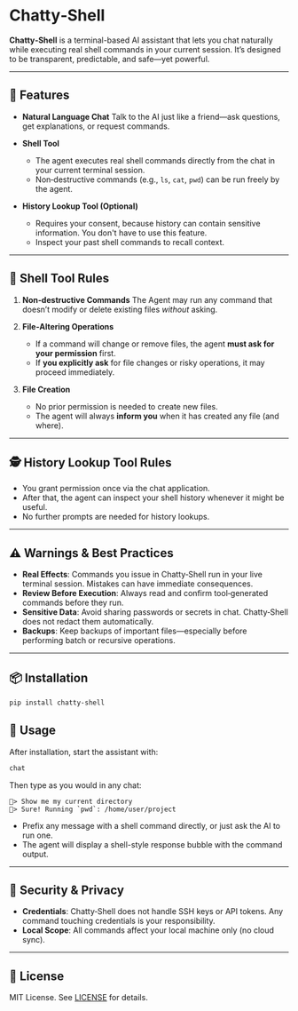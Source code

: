 # Chatty‑Shell

**Chatty‑Shell** is a terminal-based AI assistant that lets you chat naturally while executing real shell commands in your current session. It’s designed to be transparent, predictable, and safe—yet powerful.

---

## 🚀 Features

* **Natural Language Chat**
  Talk to the AI just like a friend—ask questions, get explanations, or request commands.

* **Shell Tool**

  * The agent executes real shell commands directly from the chat in your current terminal session.
  * Non‑destructive commands (e.g., `ls`, `cat`, `pwd`) can be run freely by the agent.

* **History Lookup Tool (Optional)**

  * Requires your consent, because history can contain sensitive information. You don't have to use this feature.
  * Inspect your past shell commands to recall context.

---

## 🔧 Shell Tool Rules

1. **Non‑destructive Commands**
   The Agent may run any command that doesn’t modify or delete existing files _without_ asking.

2. **File‑Altering Operations**

   * If a command will change or remove files, the agent **must ask for your permission** first.
   * If **you explicitly ask** for file changes or risky operations, it may proceed immediately.

3. **File Creation**

   * No prior permission is needed to create new files.
   * The agent will always **inform you** when it has created any file (and where).

---

## 🕵 History Lookup Tool Rules

* You grant permission once via the chat application.
* After that, the agent can inspect your shell history whenever it might be useful.
* No further prompts are needed for history lookups.

---

## ⚠️ Warnings & Best Practices

* **Real Effects**: Commands you issue in Chatty‑Shell run in your live terminal session. Mistakes can have immediate consequences.
* **Review Before Execution**: Always read and confirm tool‑generated commands before they run.
* **Sensitive Data**: Avoid sharing passwords or secrets in chat. Chatty‑Shell does not redact them automatically.
* **Backups**: Keep backups of important files—especially before performing batch or recursive operations.

---

## 📦 Installation

```bash
pip install chatty-shell
```

## 💬 Usage

After installation, start the assistant with:

```bash
chat
```

Then type as you would in any chat:

```text
🧑> Show me my current directory
🤖> Sure! Running `pwd`: /home/user/project
```

* Prefix any message with a shell command directly, or just ask the AI to run one.
* The agent will display a shell-style response bubble with the command output.

---

## 🔐 Security & Privacy

* **Credentials**: Chatty‑Shell does not handle SSH keys or API tokens. Any command touching credentials is your responsibility.
* **Local Scope**: All commands affect your local machine only (no cloud sync).

---

## 📄 License

MIT License. See [LICENSE](LICENSE) for details.
